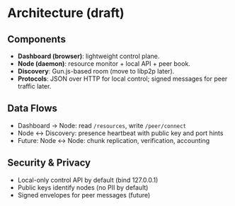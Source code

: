 # Architecture (draft)

## Components
- **Dashboard (browser)**: lightweight control plane.
- **Node (daemon)**: resource monitor + local API + peer book.
- **Discovery**: Gun.js-based room (move to libp2p later).
- **Protocols**: JSON over HTTP for local control; signed messages for peer traffic later.

## Data Flows
- Dashboard → Node: read `/resources`, write `/peer/connect`
- Node ↔ Discovery: presence heartbeat with public key and port hints
- Future: Node ↔ Node: chunk replication, verification, accounting

## Security & Privacy
- Local-only control API by default (bind 127.0.0.1)
- Public keys identify nodes (no PII by default)
- Signed envelopes for peer messages (future)